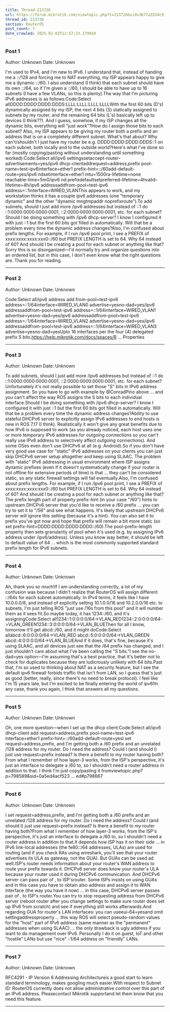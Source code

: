 ```yaml
---
title: Thread-213726
url: https://forum.mikrotik.com/viewtopic.php?t=213726&sid=3b77a3334c914448dbbc02bfdff4c3aa
thread_id: 213726
section: RouterOS
post_count: 7
date_crawled: 2025-02-03T12:57:23.179918
---
```


### Post 1
Author: Unknown
Date: Unknown

I'm used to IPv4, and I'm new to IPv6. I understand that, instead of handing me a ::/128 and forcing me to NAT everything, my ISP appears happy to give me a dynamic ::/60. I also understand (I think) that each subnet should have its own ::/64, so if I'm given a ::/60, I should be able to have up to 16 subnets (I have a few VLANs, so this is plenty).The way that I'm picturing IPv6 addresses is as follows:Code:Select allDDDD:DDDD:DDDD:DDDS:LLLL:LLLL:LLLL:LLLLWith the first 60 bits (D's) dynamically assigned by my ISP, the next 4 bits (S) statically assigned to subnets by my router, and the remaining 64 bits (L's) basically left up to devices (I think??). And I guess, somehow, if my ISP changes all the dynamic bits, everything will "just work"?How do I assign those bits to each subnet? Also, my ISP appears to be giving my router both a prefix and an address that is on a completely different subnet. What's that about? Why can't/shouldn't I just have my router be e.g. DDDD:DDDD:DDDD:DDDS::1 on each subnet, both locally and to the outside world?Here's what I've done so far (mostly copying/pasting without understanding until something worked):Code:Select all/ipv6 settingssetaccept-router-advertisements=yes/ipv6 dhcp-clientaddrequest=address,prefix pool-name=test-ipv6interface=ether1 prefix-hint=::/60add-default-route=yes/ipv6 ndsetinterface=ether1 mtu=1500ra-lifetime=none reachable-time=5m0/ipv6 nd prefixdefaultsetpreferred-lifetime=4hvalid-lifetime=4h/ipv6 addressaddfrom-pool=test-ipv6 address=::1interface=WIRED_VLANThis appears to work, and my workstation thinks it has a couple ipv6 addresses (one "temporary dynamic" and the other "dynamic mngtmpaddr noprefixroute").To add subnets, should I just add more /ipv6 addresses but instead of ::1 do ::1:0000:0000:0000:0001, ::2:0000:0000:0000:0001, etc. for each subnet? Should I be doing something with /ipv6 dhcp-server? I know I configured it with just ::1 but the first 60 bits got filled in automatically. Will that be a problem every time the dynamic address changes?Also, I'm confused about prefix lengths. For example, if I run /ipv6 pool print, I see a PREFIX of xxxx:xxxx:xxxx:xxx0::/60 but PREFIX LENGTH is set to 64. Why 64 instead of 60? And should I be creating a pool for each subnet or anything like that?Sorry this is so disorganized—I'd normally try and organize questions into an ordered list, but in this case, I don't even know what the right questions are. Thank you for reading.

---
### Post 2
Author: Unknown
Date: Unknown

Code:Select all/ipv6 address add from-pool=test-ipv6 address=::1/64interface=WIRED_VLAN0 advertise=yesno-dad=yes/ipv6 addressaddfrom-pool=test-ipv6 address=::1/64interface=WIRED_VLAN1 advertise=yesno-dad=yes/ipv6 addressaddfrom-pool=test-ipv6 address=::1/64interface=WIRED_VLAN2 advertise=yesno-dad=yes/ipv6 addressaddfrom-pool=test-ipv6 address=::1/64interface=WIRED_VLAN3 advertise=yesno-dad=yesUpto 16 interfaces per the four (4) delegated prefix S bits.https://help.mikrotik.com/docs/spaces/R ... Properties

---
### Post 3
Author: Unknown
Date: Unknown

To add subnets, should I just add more /ipv6 addresses but instead of ::1 do ::1:0000:0000:0000:0001, ::2:0000:0000:0000:0001, etc. for each subnet?Unfortunately it's not really possible to set those "S" bits in IPv6 address assignment. So you have to go with example by @ConradPino above ... and you can't affect the way ROS assigns the S bits to each individual interface.Should I be doing something with /ipv6 dhcp-server? I know I configured it with just ::1 but the first 60 bits got filled in automatically. Will that be a problem every time the dynamic address changes?Ability to use stateful DHCPv6 server to explicitly assign IPv6 addresses to end hosts is new in ROS 7.17 (I think). Realistically it won't give any great benefits due to how IPv6 is supposed to work (as you already noticed, each host uses one or more temporary IPv6 addresses for outgoing connections so you can't really use IPv6 address to selectively affect outgoing connections). And some OSes even don't use DHCPv6 at all (e.g. Android).So if you don't have very good use case for "static" IPv6 addresses on your clients you can just skip DHCPv6 server setup altogether and keep using SLAAC. The problem with "static" IPv6 addressing in usual environment where ISP assigns dynamic prefixes (even if it doesn't systematically change if your router is not offline for extensive periods of time) is that ... they can't be considered static, so any static firewall settings will fail eventually.Also, I'm confused about prefix lengths. For example, if I run /ipv6 pool print, I see a PREFIX of xxxx:xxxx:xxxx:xxx0::/60 but PREFIX LENGTH is set to 64. Why 64 instead of 60? And should I be creating a pool for each subnet or anything like that?The prefix length part of property prefix-hint (in your case "/60") hints to upstream DHCPv6 server that you'd like to receive a /60 prefix ... you can try to set it to "/56" and see what happens. It's likely that upstream DHCPv6 server will ignore this setting (because it's a hint). You can also set it to prefix you've got now and hope that prefix will remain a bit more static (so set prefix-hint=DDDD:DDDD:DDDD:DDD0::/60).The pool-prefix-length property then sets granularity of pool when it's used (e.g. by assigning IPv6 address under /ipv6/address). Unless you know way better, it should be left to default value of 64 ... which is the most commonly supported standard prefix length for IPv6 subnets.

---
### Post 4
Author: Unknown
Date: Unknown

Ah, thank you so much!If I am understanding correctly, a lot of my confusion was because I didn't realize that RouterOS will assign different ::/64s for each subnet automatically. In IPv4 terms, it feels like I have 10.0.0.0/8, and instead of explicitly setting 10.1.0.0/16 and 10.2.0.0/16 etc. to subnets, I'm just telling ROS "just use /16s from this pool" and it will number them as it sees fit.So maybe today, it has 1234::/60, and it's assigningCode:Select all1234::1:0:0:0:0/64->VLAN_RED1234::2:0:0:0:0/64->VLAN_GREEN1234::3:0:0:0:0/64->VLAN_BLUEThen for all I know, tomorrow it'll get abcd::/60, and it might doCode:Select allabcd::6:0:0:0:0/64->VLAN_RED
abcd::5:0:0:0:0/64->VLAN_GREEN
abcd::4:0:0:0:0/64->VLAN_BLUEAnd if it does, that's fine, because it's using SLAAC, and all devices just see that the /64 prefix has changed, and I just shouldn't care about what I've been calling the "S bits."I see the no-dad=yes option—I'm assuming that's a best practice, that it's better not to check for duplicates because they are ludicrously unlikely with 64 bits.Past that, I'm so used to thinking about NAT as a security feature, but I see the default ipv6 firewall forbids traffic that isn't from LAN, so I guess that's just as good (better, really, since there's no need to break protocol). I feel like I'm 15 years late, but I'm excited to be finally entering the world of ipv6!In any case, thank you again, I think that answers all my questions.

---
### Post 5
Author: Unknown
Date: Unknown

Oh, one more question—when I set up the dhcp client:Code:Select all/ipv6 dhcp-client add request=address,prefix pool-name=test-ipv6 interface=ether1 prefix-hint=::/60add-default-route=yesI set request=address,prefix, and I'm getting both a /60 prefix and an unrelated /128 address for my router. Do I need the address? Could I (and should I) just use request=prefix instead? Is there a benefit to my router having both?From what I remember of how layer-3 works, from the ISP's perspective, it's just an interface to delegate a /60 to, so I shouldn't need a router address in addition to that. I think I'm just copy/pasting it fromviewtopic.php?p=798589&sid=0a5ed4acf523 ... ed#p798667

---
### Post 6
Author: Unknown
Date: Unknown

I set request=address,prefix, and I'm getting both a /60 prefix and an unrelated /128 address for my router. Do I need the address? Could I (and should I) just use request=prefix instead? Is there a benefit to my router having both?From what I remember of how layer-3 works, from the ISP's perspective, it's just an interface to delegate a /60 to, so I shouldn't need a router address in addition to that.It depends how ISP has it on their side ... in IPv6 link-local addresses (the fe80::/64 addresses, ULAs) are used for routing (and if you check RAs using wireshark, you'll see that your router advertises its ULA as gateway, not the GUA). But GUAs can be used ad well.ISP's router needs information about your router's WAN address to route your prefix towards it. DHCPv6 server does know your router's ULA because your router used it during DHCPv6 communication. And DHCPv6 server can pass pair of <ULA>,<prefix> to ISP'srouter. Some ISPs insists on using GUAs and in this case you have to obtain also address and assign it to WAN interface (the way you have it now) ... in this case, DHCPv6 server passes pair of <GUA>,<prefix> to ISP's router.You can try to stop requesting address from DHCPv6 server (reboot router after you change settings to make sure router does set up IPv6 from scratch) and see if everything still works afterwards.And regarding GUA for router's LAN interfaces: you can useeui-64=yesand omit settingaddressproperty ... this way ROS will select pseudo-random values for the "host" part of IPv6 address (same manner as the "permanent" addresses when using SLAAC) ... the only drawback is ugly address if you want to do management over IPv6. Personally I do it on guest, IoT and other "hostile" LANs but use "nice" ::1/64 address on "friendly" LANs.

---
### Post 7
Author: Unknown
Date: Unknown

RFC4291 - IP Version 6 Addressing Architectureis a good start to learn standard terminology, makes googling much easier.With respect to Subnet ID: RouterOS currently does not allow administrative control over this part of an IPv6 address. Pleasecontact Mikrotik supportand let them know that you need this feature.

---
